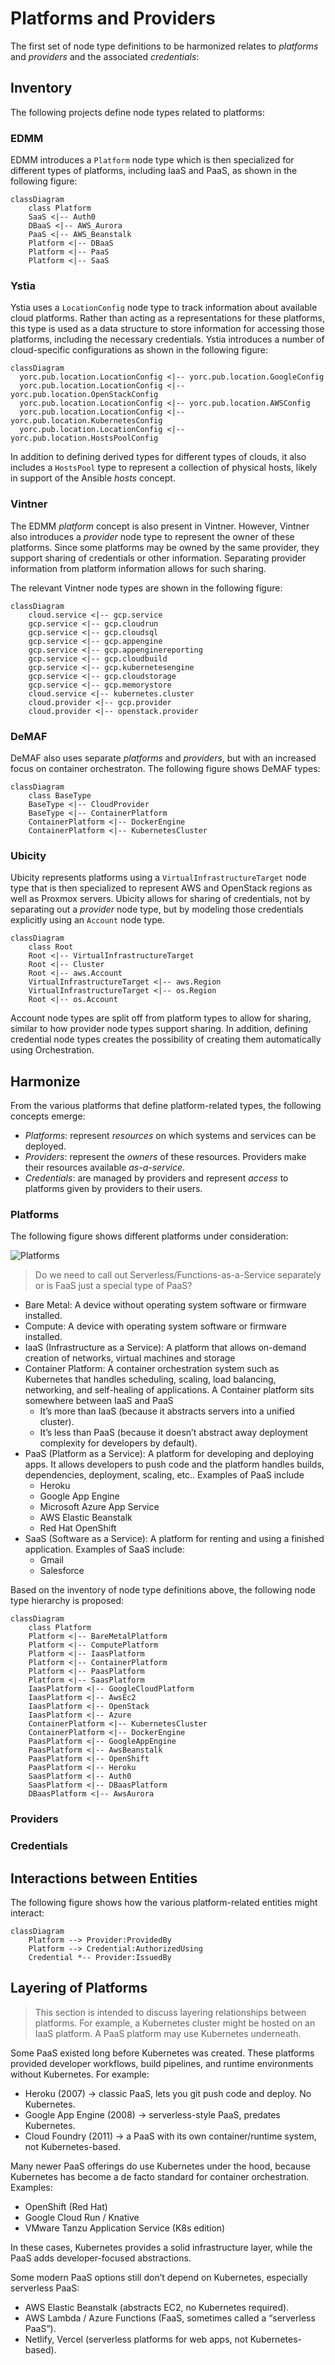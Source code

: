 # Platforms and Providers

The first set of node type definitions to be harmonized relates to
*platforms* and *providers* and the associated *credentials*:

## Inventory
The following projects define node types related to platforms:

### EDMM
EDMM introduces a `Platform` node type which is then specialized for
different types of platforms, including IaaS and PaaS, as shown in
the following figure:

```mermaid
classDiagram
    class Platform
    SaaS <|-- Auth0
    DBaaS <|-- AWS_Aurora
    PaaS <|-- AWS_Beanstalk
    Platform <|-- DBaaS
    Platform <|-- PaaS
    Platform <|-- SaaS
```
### Ystia

Ystia uses a `LocationConfig` node type to track information about
available cloud platforms. Rather than acting as a representations for
these platforms, this type is used as a data structure to store
information for accessing those platforms, including the necessary
credentials. Ystia introduces a number of cloud-specific
configurations as shown in the following figure:

```mermaid
classDiagram
  yorc.pub.location.LocationConfig <|-- yorc.pub.location.GoogleConfig
  yorc.pub.location.LocationConfig <|-- yorc.pub.location.OpenStackConfig
  yorc.pub.location.LocationConfig <|-- yorc.pub.location.AWSConfig
  yorc.pub.location.LocationConfig <|-- yorc.pub.location.KubernetesConfig
  yorc.pub.location.LocationConfig <|-- yorc.pub.location.HostsPoolConfig
```
In addition to defining derived types for different types of clouds,
it also includes a `HostsPool` type to represent a collection of
physical hosts, likely in support of the Ansible *hosts* concept.

### Vintner
The EDMM *platform* concept is also present in Vintner.  However,
Vintner also introduces a *provider* node type to represent the
owner of these platforms. Since some platforms may be owned by the
same provider, they support sharing of credentials or other
information. Separating provider information from platform
information allows for such sharing.

The relevant Vintner node types are shown in the following figure:

```mermaid
classDiagram
    cloud.service <|-- gcp.service
    gcp.service <|-- gcp.cloudrun
    gcp.service <|-- gcp.cloudsql
    gcp.service <|-- gcp.appengine
    gcp.service <|-- gcp.appenginereporting
    gcp.service <|-- gcp.cloudbuild
    gcp.service <|-- gcp.kubernetesengine
    gcp.service <|-- gcp.cloudstorage
    gcp.service <|-- gcp.memorystore
    cloud.service <|-- kubernetes.cluster
    cloud.provider <|-- gcp.provider
    cloud.provider <|-- openstack.provider
```

### DeMAF
DeMAF also uses separate *platforms* and *providers*, but with an
increased focus on container orchestraton.  The following figure
shows DeMAF types:

```mermaid
classDiagram
    class BaseType
    BaseType <|-- CloudProvider
    BaseType <|-- ContainerPlatform
    ContainerPlatform <|-- DockerEngine
    ContainerPlatform <|-- KubernetesCluster
```

### Ubicity
Ubicity represents platforms using a `VirtualInfrastructureTarget`
node type that is then specialized to represent AWS and OpenStack
regions as well as Proxmox servers. Ubicity allows for sharing of
credentials, not by separating out a *provider* node type, but by
modeling those credentials explicitly using an `Account` node type.

```mermaid
classDiagram
    class Root
    Root <|-- VirtualInfrastructureTarget
    Root <|-- Cluster
    Root <|-- aws.Account
    VirtualInfrastructureTarget <|-- aws.Region
    VirtualInfrastructureTarget <|-- os.Region
    Root <|-- os.Account
```

Account node types are split off from platform types to allow for
sharing, similar to how provider node types support sharing. In
addition, defining credential node types creates the possibility of
creating them automatically using Orchestration.

## Harmonize

From the various platforms that define platform-related types, the
following concepts emerge:

- *Platforms*: represent *resources* on which systems and services can
  be deployed.
- *Providers*: represent the *owners* of these resources. Providers
  make their resources available *as-a-service*.
- *Credentials*: are managed by providers and represent *access* to
   platforms given by providers to their users.

### Platforms

The following figure shows different platforms under consideration:

![Platforms](images/platforms.png)

> Do we need to call out Serverless/Functions-as-a-Service separately
  or is FaaS just a special type of PaaS?

- Bare Metal: A device without operating system software or firmware
  installed. 
- Compute: A device with operating system software or firmware
  installed.
- IaaS (Infrastructure as a Service): A platform that allows on-demand
  creation of networks, virtual machines and storage
- Container Platform: A container orchestration system such as
  Kubernetes that handles scheduling, scaling, load balancing,
  networking, and self-healing of applications. A Container platform
  sits somewhere between IaaS and PaaS
  - It’s more than IaaS (because it abstracts servers into a unified
    cluster).
  - It’s less than PaaS (because it doesn’t abstract away deployment
    complexity for developers by default).
- PaaS (Platform as a Service): A platform for developing and
  deploying apps. It allows developers to push code and the platform
  handles builds, dependencies, deployment, scaling, etc..  Examples
  of PaaS include
  - Heroku
  - Google App Engine
  - Microsoft Azure App Service
  - AWS Elastic Beanstalk
  - Red Hat OpenShift
- SaaS (Software as a Service): A platform for renting and using a
  finished application. Examples of SaaS include:
  - Gmail
  - Salesforce

Based on the inventory of node type definitions above, the following
node type hierarchy is proposed:

```mermaid
classDiagram
    class Platform
    Platform <|-- BareMetalPlatform
    Platform <|-- ComputePlatform
    Platform <|-- IaasPlatform
    Platform <|-- ContainerPlatform
    Platform <|-- PaasPlatform
    Platform <|-- SaasPlatform
    IaasPlatform <|-- GoogleCloudPlatform
    IaasPlatform <|-- AwsEc2
    IaasPlatform <|-- OpenStack
    IaasPlatform <|-- Azure
    ContainerPlatform <|-- KubernetesCluster
    ContainerPlatform <|-- DockerEngine
    PaasPlatform <|-- GoogleAppEngine
    PaasPlatform <|-- AwsBeanstalk
    PaasPlatform <|-- OpenShift
    PaasPlatform <|-- Heroku
    SaasPlatform <|-- Auth0
    SaasPlatform <|-- DBaasPlatform
    DBaasPlatform <|-- AwsAurora
```

### Providers

### Credentials

## Interactions between Entities

The following figure shows how the various platform-related entities
might interact:

```mermaid
classDiagram
    Platform --> Provider:ProvidedBy
    Platform --> Credential:AuthorizedUsing
    Credential *-- Provider:IssuedBy
```

## Layering of Platforms

> This section is intended to discuss layering relationships between
  platforms. For example, a Kubernetes cluster might be hosted on an
  IaaS platform. A PaaS platform may use Kubernetes underneath.

Some PaaS existed long before Kubernetes was created.  These platforms
provided developer workflows, build pipelines, and runtime
environments without Kubernetes. For example:

- Heroku (2007) → classic PaaS, lets you git push code and deploy. No
  Kubernetes.
- Google App Engine (2008) → serverless-style PaaS, predates
  Kubernetes.
- Cloud Foundry (2011) → a PaaS with its own container/runtime system,
  not Kubernetes-based.

Many newer PaaS offerings do use Kubernetes under the hood, because
Kubernetes has become a de facto standard for container
orchestration. Examples:

- OpenShift (Red Hat)
- Google Cloud Run / Knative
- VMware Tanzu Application Service (K8s edition)

In these cases, Kubernetes provides a solid infrastructure layer,
while the PaaS adds developer-focused abstractions.

Some modern PaaS options still don’t depend on Kubernetes, especially
serverless PaaS:

- AWS Elastic Beanstalk (abstracts EC2, no Kubernetes required).
- AWS Lambda / Azure Functions (FaaS, sometimes called a “serverless
  PaaS”).
- Netlify, Vercel (serverless platforms for web apps, not
  Kubernetes-based).

